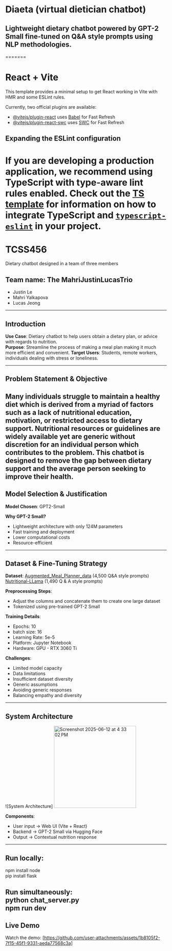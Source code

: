 # Diaeta (virtual dietician chatbot)
Lightweight dietary chatbot powered by GPT-2 Small fine-tuned on Q&A style prompts using NLP methodologies. 
---
=======
# React + Vite

This template provides a minimal setup to get React working in Vite with HMR and some ESLint rules.

Currently, two official plugins are available:

- [@vitejs/plugin-react](https://github.com/vitejs/vite-plugin-react/blob/main/packages/plugin-react) uses [Babel](https://babeljs.io/) for Fast Refresh
- [@vitejs/plugin-react-swc](https://github.com/vitejs/vite-plugin-react/blob/main/packages/plugin-react-swc) uses [SWC](https://swc.rs/) for Fast Refresh

## Expanding the ESLint configuration

If you are developing a production application, we recommend using TypeScript with type-aware lint rules enabled. Check out the [TS template](https://github.com/vitejs/vite/tree/main/packages/create-vite/template-react-ts) for information on how to integrate TypeScript and [`typescript-eslint`](https://typescript-eslint.io) in your project.
=======
# TCSS456
Dietary chatbot designed in a team of three members

## Team name: The MahriJustinLucasTrio
- Justin Le
- Mahri Yalkapova
- Lucas Jeong
---

## Introduction

**Use Case**: Dietiary chatbot to help users obtain a dietary plan, or advice with regards to nutrition.  
**Purpose**: Streamline the process of making a meal plan making it much more efficient and convenient.
**Target Users**: Students, remote workers, individuals dealing with stress or loneliness.

---
## Problem Statement & Objective
Many individuals struggle to maintain a healthy diet which is derived from a myriad of factors such as a lack of nutritional education, motivation, or restricted access to dietary support. Nutritional resources or guidelines are widely available yet are generic without discretion for an individual person which contributes to the problem. This chatbot is designed to remove the gap between dietary support and the average person seeking to improve their health.
---

## Model Selection & Justification
**Model Chosen**: GPT2-Small

**Why GPT-2 Small?**
- Lightweight architecture with only 124M parameters 
- Fast training and deployment
- Lower computational costs
- Resource-efficient
---
## Dataset & Fine-Tuning Strategy

**Dataset**: 
[Augmented_Meal_Planner_data](https://huggingface.co/datasets/sridhar52/Augmented_Meal_Planner_data) (4,500 Q&A style prompts)
[Nutritional-LLama](https://huggingface.co/datasets/Tom158/Nutritional-LLama) (1,490 Q & A style prompts)

**Preprocessing Steps**:
- Adjust the columns and concatenate them to create one large dataset
- Tokenized using pre-trained GPT-2 Small

**Training Details**:
- Epochs: 10
- batch size: 16
- Learning Rate: 5e-5
- Platform: Jupyter Notebook
- Hardware: GPU - RTX 3060 Ti

**Challenges**:
- Limited model capacity
- Data limitations
- Insufficient dataset diversity
- Generic assumptions
- Avoiding generic responses
- Balancing empathy and diversity

---
## System Architecture
![System Architecture]
<img width="256" alt="Screenshot 2025-06-12 at 4 33 02 PM" src="https://github.com/user-attachments/assets/327a25a7-9b76-412f-aeec-68e4f6f25b24"/>


**Components**:
- User input → Web UI (Vite + React)
- Backend → GPT-2 Small via Hugging Face
- Output → Contextual nutrition response
---

## Run locally:
npm install node  
pip install flask  

Run simultaneously:  
python chat_server.py  
npm run dev
---
## Live Demo
Watch the demo: [https://github.com/user-attachments/assets/1b8105f2-7f15-45f1-9331-aeda77568c3a]
